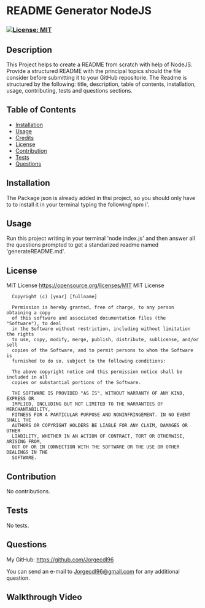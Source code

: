 # README Generator NodeJS

  ### [![License: MIT](https://img.shields.io/badge/License-MIT-yellow.svg)](https://opensource.org/licenses/MIT)


## Description

This Project helps to create a README from scratch with help of NodeJS. Provide a structured README with the principal topics should the file consider before submitting it to your GitHub repositorie. The Readme  is structured by the following: title, description, table of contents, installation, usage, contributing, tests and questions sections.

## Table of Contents

  - [Installation](#installation)
  - [Usage](#usage)
  - [Credits](#credits)
  - [License](#license)
  - [Contribution](#contribution)
  - [Tests](#tests)
  - [Questions](#questions)

## Installation

The Package json is already added in thsi project, so you should only have to to install it in your terminal typing the following'npm i'.

## Usage

Run this project writing in your terminal 'node index.js' and then answer all the questions prompted to get a standarized readme named 'generateREADME.md'.

## License

MIT License
https://opensource.org/licenses/MIT
MIT License

      Copyright (c) [year] [fullname]
      
      Permission is hereby granted, free of charge, to any person obtaining a copy
      of this software and associated documentation files (the "Software"), to deal
      in the Software without restriction, including without limitation the rights
      to use, copy, modify, merge, publish, distribute, sublicense, and/or sell
      copies of the Software, and to permit persons to whom the Software is
      furnished to do so, subject to the following conditions:
      
      The above copyright notice and this permission notice shall be included in all
      copies or substantial portions of the Software.
      
      THE SOFTWARE IS PROVIDED "AS IS", WITHOUT WARRANTY OF ANY KIND, EXPRESS OR
      IMPLIED, INCLUDING BUT NOT LIMITED TO THE WARRANTIES OF MERCHANTABILITY,
      FITNESS FOR A PARTICULAR PURPOSE AND NONINFRINGEMENT. IN NO EVENT SHALL THE
      AUTHORS OR COPYRIGHT HOLDERS BE LIABLE FOR ANY CLAIM, DAMAGES OR OTHER
      LIABILITY, WHETHER IN AN ACTION OF CONTRACT, TORT OR OTHERWISE, ARISING FROM,
      OUT OF OR IN CONNECTION WITH THE SOFTWARE OR THE USE OR OTHER DEALINGS IN THE
      SOFTWARE.

## Contribution

No contributions.

## Tests

No tests.

## Questions

My GitHub: https://github.com/Jorgecdl96

You can send an e-mail to Jorgecdl96@gmail.com for any additional question.

## Walkthrough Video


